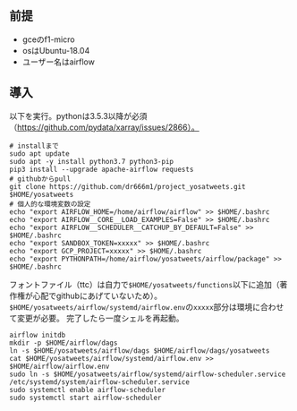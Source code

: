 ## 前提
- gceのf1-micro
- osはUbuntu-18.04
- ユーザー名はairflow

## 導入
以下を実行。pythonは3.5.3以降が必須（https://github.com/pydata/xarray/issues/2866）。
```
# installまで
sudo apt update
sudo apt -y install python3.7 python3-pip
pip3 install --upgrade apache-airflow requests
# githubからpull
git clone https://github.com/dr666m1/project_yosatweets.git $HOME/yosatweets
# 個人的な環境変数の設定
echo "export AIRFLOW_HOME=/home/airflow/airflow" >> $HOME/.bashrc
echo "export AIRFLOW__CORE__LOAD_EXAMPLES=False" >> $HOME/.bashrc
echo "export AIRFLOW__SCHEDULER__CATCHUP_BY_DEFAULT=False" >> $HOME/.bashrc
echo "export SANDBOX_TOKEN=xxxxx" >> $HOME/.bashrc
echo "export GCP_PROJECT=xxxxx" >> $HOME/.bashrc
echo "export PYTHONPATH=/home/airflow/yosatweets/airflow/package" >> $HOME/.bashrc
```
フォントファイル（ttc）は自力で`$HOME/yosatweets/functions`以下に追加（著作権が心配でgithubにあげていないため）。
`$HOME/yosatweets/airflow/systemd/airflow.env`の`xxxxx`部分は環境に合わせて変更が必要。
完了したら一度シェルを再起動。
```
airflow initdb
mkdir -p $HOME/airflow/dags
ln -s $HOME/yosatweets/airflow/dags $HOME/airflow/dags/yosatweets
cat $HOME/yosatweets/airflow/systemd/airflow.env >> $HOME/airflow/airflow.env
sudo ln -s $HOME/yosatweets/airflow/systemd/airflow-scheduler.service /etc/systemd/system/airflow-scheduler.service
sudo systemctl enable airflow-scheduler
sudo systemctl start airflow-scheduler
```

